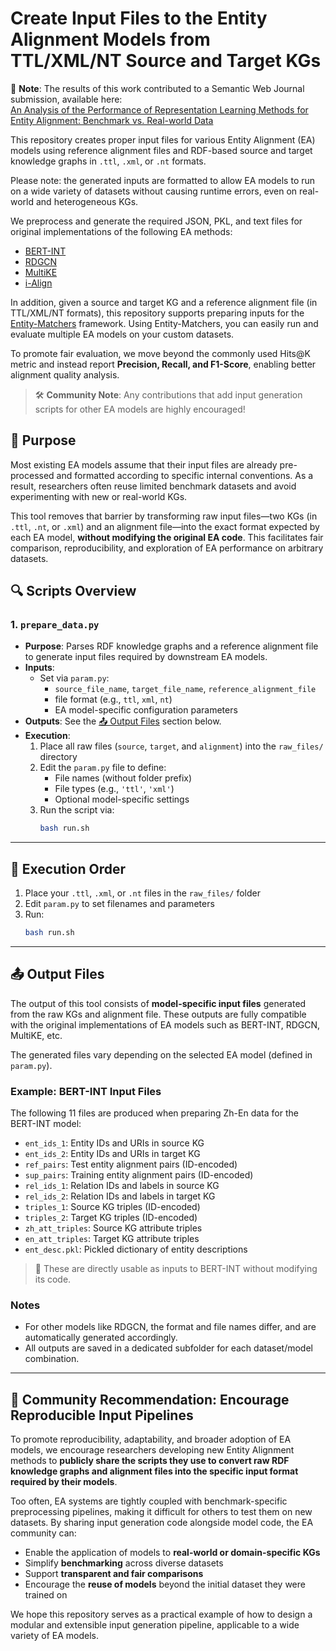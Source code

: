 # Create Input Files to the Entity Alignment Models from TTL/XML/NT Source and Target KGs

📢 **Note**: The results of this work contributed to a Semantic Web Journal submission, available here:  
[An Analysis of the Performance of Representation Learning Methods for Entity Alignment: Benchmark vs. Real-world Data](https://www.semantic-web-journal.net/content/analysis-performance-representation-learning-methods-entity-alignment-benchmark-vs-real-0)

This repository creates proper input files for various Entity Alignment (EA) models using reference alignment files and RDF-based source and target knowledge graphs in `.ttl`, `.xml`, or `.nt` formats.

Please note: the generated inputs are formatted to allow EA models to run on a wide variety of datasets without causing runtime errors, even on real-world and heterogeneous KGs.

We preprocess and generate the required JSON, PKL, and text files for original implementations of the following EA methods:
- [BERT-INT](https://github.com/kosugi11037/bert-int)
- [RDGCN](https://github.com/StephanieWyt/RDGCN)
- [MultiKE](https://github.com/nju-websoft/MultiKE)
- [i-Align](https://bitbucket.org/bayudt/i-align/src/master/)

In addition, given a source and target KG and a reference alignment file (in TTL/XML/NT formats), this repository supports preparing inputs for the [Entity-Matchers](https://github.com/epfl-dlab/entity-matchers) framework. Using Entity-Matchers, you can easily run and evaluate multiple EA models on your custom datasets.

To promote fair evaluation, we move beyond the commonly used Hits@K metric and instead report **Precision, Recall, and F1-Score**, enabling better alignment quality analysis.

> 🛠️ **Community Note**: Any contributions that add input generation scripts for other EA models are highly encouraged!

## 🎯 Purpose

Most existing EA models assume that their input files are already pre-processed and formatted according to specific internal conventions. As a result, researchers often reuse limited benchmark datasets and avoid experimenting with new or real-world KGs.

This tool removes that barrier by transforming raw input files—two KGs (in `.ttl`, `.nt`, or `.xml`) and an alignment file—into the exact format expected by each EA model, **without modifying the original EA code**. This facilitates fair comparison, reproducibility, and exploration of EA performance on arbitrary datasets.

## 🔍 Scripts Overview

### 1. `prepare_data.py`

- **Purpose**: Parses RDF knowledge graphs and a reference alignment file to generate input files required by downstream EA models.
- **Inputs**:
  - Set via `param.py`:
    - `source_file_name`, `target_file_name`, `reference_alignment_file`
    - file format (e.g., `ttl`, `xml`, `nt`)
    - EA model-specific configuration parameters
- **Outputs**: See the [📤 Output Files](#-output-files) section below.
- **Execution**:
  1. Place all raw files (`source`, `target`, and `alignment`) into the `raw_files/` directory
  2. Edit the `param.py` file to define:
     - File names (without folder prefix)
     - File types (e.g., `'ttl'`, `'xml'`)
     - Optional model-specific settings
  3. Run the script via:
     ```bash
     bash run.sh
     ```

---

## 🧭 Execution Order

1. Place your `.ttl`, `.xml`, or `.nt` files in the `raw_files/` folder
2. Edit `param.py` to set filenames and parameters
3. Run:
   ```bash
   bash run.sh
   ```

---

## 📤 Output Files

The output of this tool consists of **model-specific input files** generated from the raw KGs and alignment file. These outputs are fully compatible with the original implementations of EA models such as BERT-INT, RDGCN, MultiKE, etc.

The generated files vary depending on the selected EA model (defined in `param.py`).

### Example: BERT-INT Input Files
The following 11 files are produced when preparing Zh-En data for the BERT-INT model:

- `ent_ids_1`: Entity IDs and URIs in source KG
- `ent_ids_2`: Entity IDs and URIs in target KG
- `ref_pairs`: Test entity alignment pairs (ID-encoded)
- `sup_pairs`: Training entity alignment pairs (ID-encoded)
- `rel_ids_1`: Relation IDs and labels in source KG
- `rel_ids_2`: Relation IDs and labels in target KG
- `triples_1`: Source KG triples (ID-encoded)
- `triples_2`: Target KG triples (ID-encoded)
- `zh_att_triples`: Source KG attribute triples
- `en_att_triples`: Target KG attribute triples
- `ent_desc.pkl`: Pickled dictionary of entity descriptions

> 🧩 These are directly usable as inputs to BERT-INT without modifying its code.

### Notes
- For other models like RDGCN, the format and file names differ, and are automatically generated accordingly.
- All outputs are saved in a dedicated subfolder for each dataset/model combination.

---

## 🤝 Community Recommendation: Encourage Reproducible Input Pipelines

To promote reproducibility, adaptability, and broader adoption of EA models, we encourage researchers developing new Entity Alignment methods to **publicly share the scripts they use to convert raw RDF knowledge graphs and alignment files into the specific input format required by their models**.

Too often, EA systems are tightly coupled with benchmark-specific preprocessing pipelines, making it difficult for others to test them on new datasets. By sharing input generation code alongside model code, the EA community can:

- Enable the application of models to **real-world or domain-specific KGs**
- Simplify **benchmarking** across diverse datasets
- Support **transparent and fair comparisons**
- Encourage the **reuse of models** beyond the initial dataset they were trained on

We hope this repository serves as a practical example of how to design a modular and extensible input generation pipeline, applicable to a wide variety of EA models.
